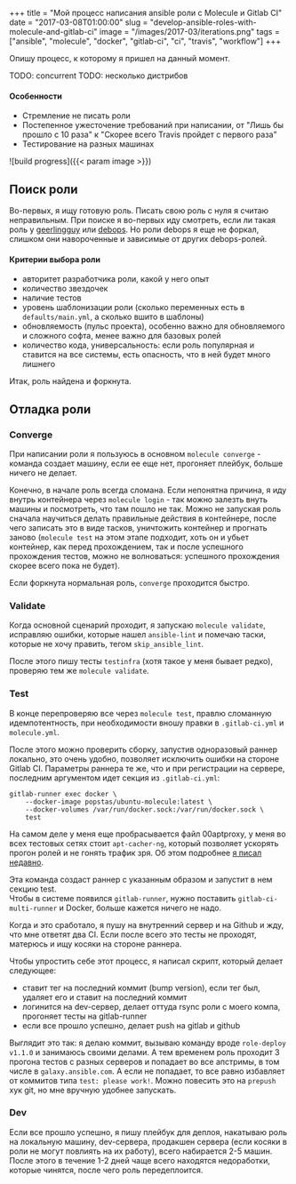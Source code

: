 +++
title = "Мой процесс написания ansible роли с Molecule и Gitlab CI"
date = "2017-03-08T01:00:00"
slug = "develop-ansible-roles-with-molecule-and-gitlab-ci"
image = "/images/2017-03/iterations.png"
tags = ["ansible", "molecule", "docker", "gitlab-ci", "ci", "travis", "workflow"]
+++

Опишу процесс, к которому я пришел на данный момент.

TODO: concurrent
TODO: несколько дистрибов

#### Особенности
- Стремление не писать роли
- Постепенное ужесточение требований при написании, от "Лишь бы прошло с 10 раза" к "Скорее всего Travis пройдет с первого раза"
- Тестирование на разных машинах

![build progress]({{< param image >}})
<!--more-->



## Поиск роли
Во-первых, я ищу готовую роль. Писать свою роль с нуля я считаю неправильным.
При поиске я во-первых иду смотреть, если ли такая роль 
у [geerlingguy](https://github.com/geerlingguy) или [debops](https://github.com/debops).
Но роли debops я еще не форкал, слишком они навороченные и зависимые от других debops-ролей.

#### Критерии выбора роли
- авторитет разработчика роли, какой у него опыт
- количество звездочек
- наличие тестов
- уровень шаблонизации роли (сколько переменных есть в `defaults/main.yml`, а сколько вшито в шаблоны)
- обновляемость (пульс проекта), особенно важно для обновляемого и сложного софта, менее важно для базовых ролей
- количество кода, универсальность: если роль популярная и ставится на все системы, есть опасность, что в ней будет много лишнего

Итак, роль найдена и форкнута.



## Отладка роли
### Converge
При написании роли я пользуюсь в основном `molecule converge` - команда создает машину, если ее еще нет,
прогоняет плейбук, больше ничего не делает.

Конечно, в начале роль всегда сломана. Если непонятна причина, я иду внутрь контейнера через `molecule login` - 
так можно залезть внуть машины и посмотреть, что там пошло не так.
Можно не запуская роль сначала научиться делать правильные действия в контейнере, после чего записать это в виде тасков, 
уничтожить контейнер и прогнать заново (`molecule test` на этом этапе подходит, хоть он и убьет контейнер, как перед прохождением,
так и после успешного прохождения тестов, можно не волноваться: успешного прохождения скорее всего пока не будет).

Если форкнута нормальная роль, `converge` проходится быстро.


### Validate
Когда основной сценарий проходит, я запускаю `molecule validate`, исправляю ошибки, которые нашел `ansible-lint` и помечаю таски, 
которые не хочу править, тегом `skip_ansible_lint`.

После этого пишу тесты `testinfra` (хотя такое у меня бывает редко), проверяю тем же `molecule validate`.


### Test
В конце перепроверяю все через `molecule test`, правлю сломанную идемпотентность, при необходимости вношу правки в `.gitlab-ci.yml`
и `molecule.yml`.

После этого можно проверить сборку, запустив одноразовый раннер локально, это очень удобно, позволяет исключить ошибки на стороне Gitlab CI.
Параметры раннера те же, что и при регистрации на сервере, последним аргументом идет секция из `.gitlab-ci.yml`:
```
gitlab-runner exec docker \
    --docker-image popstas/ubuntu-molecule:latest \
    --docker-volumes /var/run/docker.sock:/var/run/docker.sock \
    test
```

На самом деле у меня еще пробрасывается файл 00aptproxy, у меня во всех тестовых сетях стоит `apt-cacher-ng`, который позволяет
ускорять прогон ролей и не гонять трафик зря. Об этом подробнее 
[я писал недавно](/blog/2017/02/26/apt-cacher-ng-for-testing-ansible-roles-with-docker-and-gitlab-ci/).

Эта команда создаст раннер с указанным образом и запустит в нем секцию test.  
Чтобы в системе появился `gitlab-runner`, нужно поставить `gitlab-ci-multi-runner` и Docker, больше кажется ничего не надо.  

Когда и это сработало, я пушу на внутренний сервер и на Github и жду, что мне ответят два CI.
Если после всего это тесты не проходят, матерюсь и ищу косяки на стороне раннера.

Чтобы упростить себе этот процесс, я написал скрипт, который делает следующее:

- ставит тег на последний коммит (bump version), если тег был, удаляет его и ставит на последний коммит
- логинится на dev-сервер, делает оттуда rsync роли с моего компа, прогоняет тесты на gitlab-runner
- если все прошло успешно, делает push на gitlab и github

Выглядит это так: я делаю коммит, вызываю команду вроде `role-deploy v1.1.0` и занимаюсь своими делами.
А тем временем роль проходит 3 прогона тестов с разных серверов и попадает во все апстримы, в том числе в `galaxy.ansible.com`.
А если не попадает, то все равно избавляет от коммитов типа `test: please work!`. Можно повесить это на `prepush` хук git, 
но мне вручную удобнее запускать.


### Dev
Если все прошло успешно, я пишу плейбук для деплоя, накатываю роль на локальную машину, dev-сервера, продакшен сервера
(если косяки в роли не могут повлиять на их работу), всего набирается 2-5 машин.
После этого в течение 1-2 дней чаще всего находятся недоработки, которые чинятся, после чего роль передеплоится.